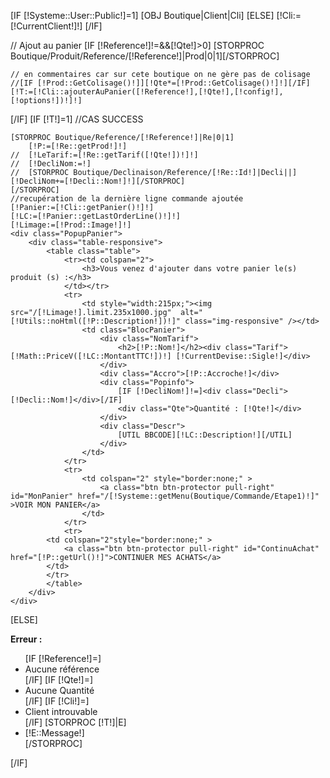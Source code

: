 [IF [!Systeme::User::Public!]=1]
	[OBJ Boutique|Client|Cli]
[ELSE]
        [!Cli:=[!CurrentClient!]!]
[/IF]


// Ajout au panier
[IF [!Reference!]!=&&[!Qte!]>0]
	[STORPROC Boutique/Produit/Reference/[!Reference!]|Prod|0|1][/STORPROC]

	// en commentaires car sur cete boutique on ne gère pas de colisage 
	//[IF [!Prod::GetColisage()!]][!Qte*=[!Prod::GetColisage()!]!][/IF]
	[!T:=[!Cli::ajouterAuPanier([!Reference!],[!Qte!],[!config!],[!options!])!]!]
	
[/IF]
[IF [!T!]=1]
	//CAS SUCCESS
	
	
	
	[STORPROC Boutique/Reference/[!Reference!]|Re|0|1]
		[!P:=[!Re::getProd!]!]
	//	[!LeTarif:=[!Re::getTarif([!Qte!])!]!]
	//	[!DecliNom:=!]
	//	[STORPROC Boutique/Declinaison/Reference/[!Re::Id!]|Decli||][!DecliNom+=[!Decli::Nom!]!][/STORPROC]
	[/STORPROC]
	//recupération de la dernière ligne commande ajoutée
	[!Panier:=[!Cli::getPanier()!]!]
	[!LC:=[!Panier::getLastOrderLine()!]!]
	[!Limage:=[!Prod::Image!]!]
	<div class="PopupPanier">
		<div class="table-responsive">
			<table class="table">
				<tr><td colspan="2">
					<h3>Vous venez d'ajouter dans votre panier le(s) produit (s) :</h3>
				</td></tr>
				<tr>
					<td style="width:215px;"><img src="/[!Limage!].limit.235x1000.jpg"  alt="[!Utils::noHtml([!P::Description!])!]" class="img-responsive" /></td>
					<td class="BlocPanier">
						<div class="NomTarif">
							<h2>[!P::Nom!]</h2><div class="Tarif">[!Math::PriceV([!LC::MontantTTC!])!] [!CurrentDevise::Sigle!]</div>
						</div>
						<div class="Accro">[!P::Accroche!]</div>
						<div class="Popinfo">
							[IF [!DecliNom!]!=]<div class="Decli">[!Decli::Nom!]</div>[/IF]
							<div class="Qte">Quantité : [!Qte!]</div>
						</div>
						<div class="Descr">
							[UTIL BBCODE][!LC::Description!][/UTIL]
						</div>
					</td>
				</tr>
				<tr>
					<td colspan="2" style="border:none;" >
						<a class="btn btn-protector pull-right" id="MonPanier" href="/[!Systeme::getMenu(Boutique/Commande/Etape1)!]" >VOIR MON PANIER</a>
					</td>
				</tr>
				<tr>
			<td colspan="2"style="border:none;" > 
			    <a class="btn btn-protector pull-right" id="ContinuAchat" href="[!P::getUrl()!]">CONTINUER MES ACHATS</a>
			</td>
		    </tr>
			</table>
		</div>
	</div>
[ELSE]
	<div class="alert alert-danger">
		<b>Erreur :</b>
		<ul>
            [IF [!Reference!]=]
            <li>Aucune référence</li>
            [/IF]
            [IF [!Qte!]=]
            <li>Aucune Quantité</li>
            [/IF]
            [IF [!Cli!]=]
            <li>Client introuvable</li>
            [/IF]
		[STORPROC [!T!]|E]
			<li>[!E::Message!]</li>
		[/STORPROC]
		</ul>
	</div>
[/IF]
